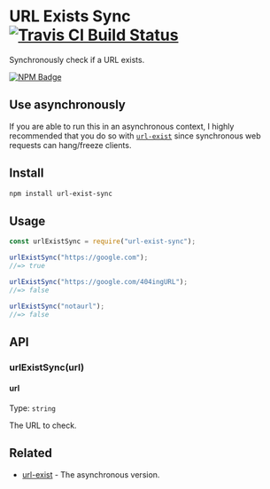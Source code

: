 # URL Exists Sync [![Travis CI Build Status](https://img.shields.io/travis/com/Richienb/url-exist-sync/master.svg?style=for-the-badge)](https://travis-ci.com/Richienb/url-exist-sync)

Synchronously check if a URL exists.

[![NPM Badge](https://nodei.co/npm/url-exist-sync.png)](https://npmjs.com/package/url-exist-sync)

## Use asynchronously

If you are able to run this in an asynchronous context, I highly recommended that you do so with [`url-exist`](https://github.com/Richienb/url-exist) since synchronous web requests can hang/freeze clients.

## Install

```sh
npm install url-exist-sync
```

## Usage

```js
const urlExistSync = require("url-exist-sync");

urlExistSync("https://google.com");
//=> true

urlExistSync("https://google.com/404ingURL");
//=> false

urlExistSync("notaurl");
//=> false
```

## API

### urlExistSync(url)

#### url

Type: `string`

The URL to check.

## Related

- [url-exist](https://github.com/Richienb/url-exist) - The asynchronous version.
